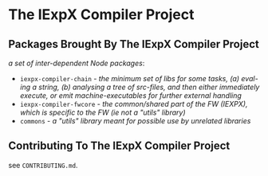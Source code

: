




# The IExpX Compiler Project



## Packages Brought By The IExpX Compiler Project

*a set of inter-dependent Node packages*:
- `iexpx-compiler-chain` - *the minimum set of libs for some tasks, (a) eval-ing a string, (b) analysing a tree of src-files, and then either immediately execute, or emit machine-executables for further external handling*
- `iexpx-compiler-fwcore` - *the common/shared part of the FW (IEXPX), which is specific to the FW (ie not a "utils" library)*
- `commons` - *a "utils" library meant for possible use by unrelated libraries*



## Contributing To The IExpX Compiler Project

see `CONTRIBUTING.md`.










